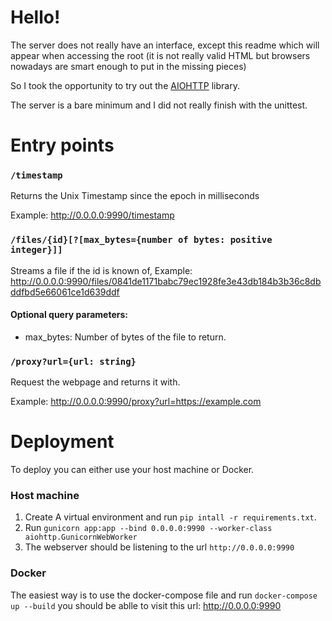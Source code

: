 Hello!
======

The server does not really have an interface, except this readme which will 
 appear when accessing the root (it is not really valid HTML but browsers 
 nowadays are smart enough to put in the missing pieces) 

So I took the opportunity to try out the
 [AIOHTTP](https://aiohttp.readthedocs.io/en/stable/)
 library.

The server is a bare minimum and I did not really finish with the unittest.

Entry points
============

### `/timestamp`
Returns the Unix Timestamp since the epoch in milliseconds

Example: http://0.0.0.0:9990/timestamp
### `/files/{id}[?[max_bytes={number of bytes: positive integer}]]`


Streams a file if the id is known of, 
Example: http://0.0.0.0:9990/files/0841de1171babc79ec1928fe3e43db184b3b36c8dbddfbd5e66061ce1d639ddf

#### Optional query parameters:
- max_bytes: Number of bytes of the file to return.


### `/proxy?url={url: string}`
Request the webpage and returns it with.

Example: http://0.0.0.0:9990/proxy?url=https://example.com

Deployment
=========

To deploy you can either use your host machine or Docker.

### Host machine
1. Create A virtual environment and run `pip intall -r requirements.txt`.
2. Run `gunicorn app:app --bind 0.0.0.0:9990 --worker-class aiohttp.GunicornWebWorker`
3. The webserver should be listening to the url `http://0.0.0.0:9990`


### Docker
The easiest way is to use the docker-compose file and run 
```docker-compose up --build```
you should be ablle to visit this url: http://0.0.0.0:9990
